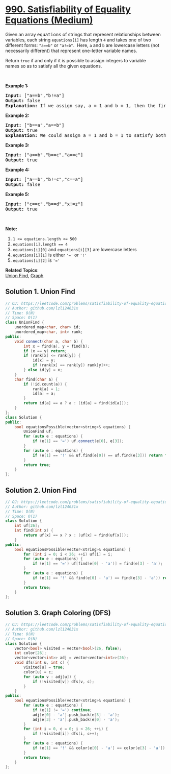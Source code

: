 # [990. Satisfiability of Equality Equations (Medium)](https://leetcode.com/problems/satisfiability-of-equality-equations/)

<p>Given an array <font face="monospace">equations</font>&nbsp;of strings that represent relationships between variables, each string <code>equations[i]</code>&nbsp;has length <code>4</code> and takes one of two different forms: <code>"a==b"</code> or <code>"a!=b"</code>.&nbsp; Here, <code>a</code> and <code>b</code> are lowercase letters (not necessarily different) that represent one-letter variable names.</p>

<p>Return <code>true</code>&nbsp;if and only if it is possible to assign integers to variable names&nbsp;so as to satisfy all the given equations.</p>

<p>&nbsp;</p>

<ol>
</ol>

<div>
<p><strong>Example 1:</strong></p>

<pre><strong>Input: </strong><span id="example-input-1-1">["a==b","b!=a"]</span>
<strong>Output: </strong><span id="example-output-1">false</span>
<strong>Explanation: </strong>If we assign say, a = 1 and b = 1, then the first equation is satisfied, but not the second.  There is no way to assign the variables to satisfy both equations.
</pre>

<div>
<p><strong>Example 2:</strong></p>

<pre><strong>Input: </strong><span id="example-input-2-1">["b==a","a==b"]</span>
<strong>Output: </strong><span id="example-output-2">true</span>
<strong>Explanation: </strong>We could assign a = 1 and b = 1 to satisfy both equations.
</pre>

<div>
<p><strong>Example 3:</strong></p>

<pre><strong>Input: </strong><span id="example-input-3-1">["a==b","b==c","a==c"]</span>
<strong>Output: </strong><span id="example-output-3">true</span>
</pre>

<div>
<p><strong>Example 4:</strong></p>

<pre><strong>Input: </strong><span id="example-input-4-1">["a==b","b!=c","c==a"]</span>
<strong>Output: </strong><span id="example-output-4">false</span>
</pre>

<div>
<p><strong>Example 5:</strong></p>

<pre><strong>Input: </strong><span id="example-input-5-1">["c==c","b==d","x!=z"]</span>
<strong>Output: </strong><span id="example-output-5">true</span>
</pre>

<p>&nbsp;</p>

<p><strong>Note:</strong></p>

<ol>
	<li><code>1 &lt;= equations.length &lt;= 500</code></li>
	<li><code>equations[i].length == 4</code></li>
	<li><code>equations[i][0]</code> and <code>equations[i][3]</code> are lowercase letters</li>
	<li><code>equations[i][1]</code> is either <code>'='</code> or <code>'!'</code></li>
	<li><code>equations[i][2]</code> is&nbsp;<code>'='</code></li>
</ol>
</div>
</div>
</div>
</div>
</div>


**Related Topics**:  
[Union Find](https://leetcode.com/tag/union-find/), [Graph](https://leetcode.com/tag/graph/)

## Solution 1. Union Find

```cpp
// OJ: https://leetcode.com/problems/satisfiability-of-equality-equations/
// Author: github.com/lzl124631x
// Time: O(N)
// Space: O(1)
class UnionFind {
    unordered_map<char, char> id;
    unordered_map<char, int> rank;
public:
    void connect(char a, char b) {
        int x = find(a), y = find(b);
        if (x == y) return;
        if (rank[x] <= rank[y]) {
            id[x] = y;
            if (rank[x] == rank[y]) rank[y]++;
        } else id[y] = x;
    }
    char find(char a) {
        if (!id.count(a)) {
            rank[a] = 1;
            id[a] = a;
        }
        return id[a] == a ? a : (id[a] = find(id[a]));
    }
};
class Solution {
public:
    bool equationsPossible(vector<string>& equations) {
        UnionFind uf;
        for (auto e : equations) {
            if (e[1] == '=') uf.connect(e[0], e[3]);
        }
        for (auto e : equations) {
            if (e[1] == '!' && uf.find(e[0]) == uf.find(e[3])) return false;
        }
        return true;
    }
};
```

## Solution 2. Union Find

```cpp
// OJ: https://leetcode.com/problems/satisfiability-of-equality-equations/
// Author: github.com/lzl124631x
// Time: O(N)
// Space: O(1)
class Solution {
    int uf[26];
    int find(int x) {
        return uf[x] == x ? x : (uf[x] = find(uf[x]));
    }
public:
    bool equationsPossible(vector<string>& equations) {
        for (int i = 0; i < 26; ++i) uf[i] = i;
        for (auto e : equations) {
            if (e[1] == '=') uf[find(e[0] - 'a')] = find(e[3] - 'a'); 
        }
        for (auto e : equations) {
            if (e[1] == '!' && find(e[0] - 'a') == find(e[3] - 'a')) return false;
        }
        return true;
    }
};
```

## Solution 3. Graph Coloring (DFS)

```cpp
// OJ: https://leetcode.com/problems/satisfiability-of-equality-equations/
// Author: github.com/lzl124631x
// Time: O(N)
// Space: O(N)
class Solution {
    vector<bool> visited = vector<bool>(26, false);
    int color[26];
    vector<vector<int>> adj = vector<vector<int>>(26);
    void dfs(int u, int c) {
        visited[u] = true;
        color[u] = c;
        for (auto v : adj[u]) {
            if (!visited[v]) dfs(v, c);
        }
    }
public:
    bool equationsPossible(vector<string>& equations) {
        for (auto e : equations) {
            if (e[1] != '=') continue;
            adj[e[0] - 'a'].push_back(e[3] - 'a');
            adj[e[3] - 'a'].push_back(e[0] - 'a');
        }
        for (int i = 0, c = 0; i < 26; ++i) {
            if (!visited[i]) dfs(i, c++);
        }
        for (auto e : equations) {
            if (e[1] == '!' && color[e[0] - 'a'] == color[e[3] - 'a']) return false;
        }
        return true;
    }
};
```